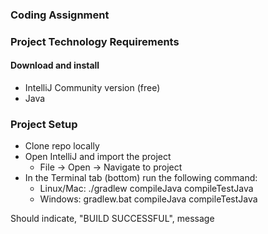 ### Coding Assignment

### Project Technology Requirements
#### Download and install
* IntelliJ Community version (free)
* Java 

### Project Setup
* Clone repo locally
* Open IntelliJ and import the project
  * File -> Open -> Navigate to project
* In the Terminal tab (bottom) run the following command:
  * Linux/Mac: ./gradlew compileJava compileTestJava 
  * Windows: gradlew.bat compileJava compileTestJava
  
Should indicate, "BUILD SUCCESSFUL", message